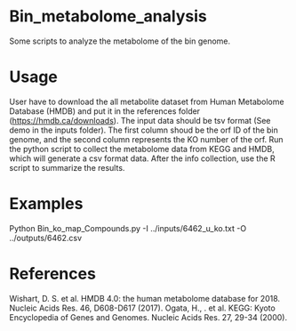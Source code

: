 # Bin_metabolome_analysis
Some scripts to analyze the metabolome of the bin genome.

# Usage
User have to download the all metabolite dataset from Human Metabolome Database (HMDB) and put it in the references folder (https://hmdb.ca/downloads).
The input data should be tsv format (See demo in the inputs folder). The first column shoud be the orf ID of the bin genome, and the second column represents the KO number of the orf.
Run the python script to collect the metabolome data from KEGG and HMDB, which will generate a csv format data.
After the info collection, use the R script to summarize the results.

# Examples
Python Bin_ko_map_Compounds.py -I ../inputs/6462_u_ko.txt -O ../outputs/6462.csv

# References
Wishart, D. S. et al. HMDB 4.0: the human metabolome database for 2018. Nucleic Acids Res. 46, D608-D617 (2017).
Ogata, H., . et al. KEGG: Kyoto Encyclopedia of Genes and Genomes. Nucleic Acids Res. 27, 29-34 (2000).
